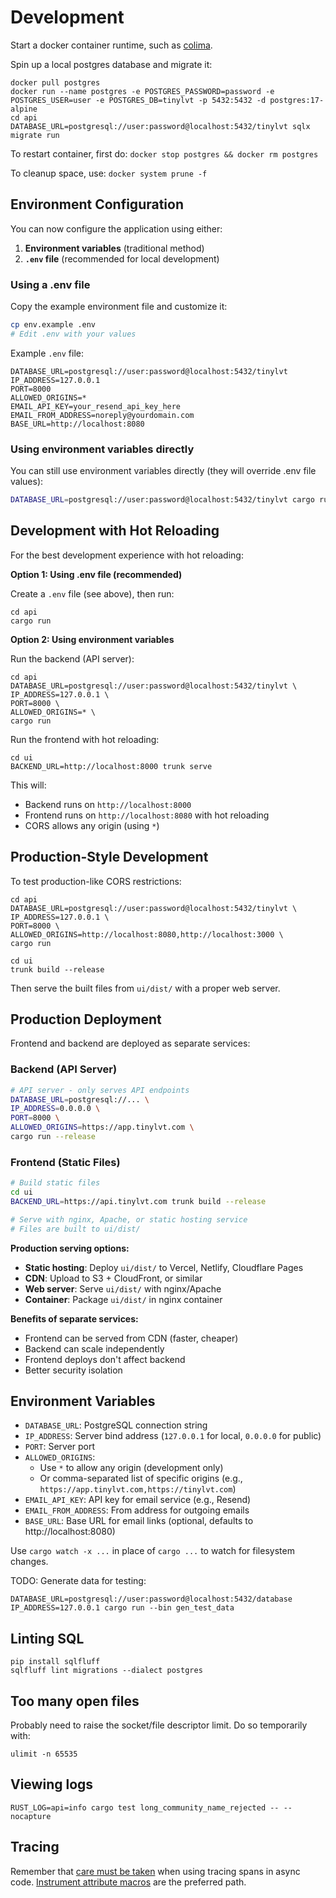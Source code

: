 # Development

Start a docker container runtime, such as [colima](https://github.com/abiosoft/colima).

Spin up a local postgres database and migrate it:

```
docker pull postgres
docker run --name postgres -e POSTGRES_PASSWORD=password -e POSTGRES_USER=user -e POSTGRES_DB=tinylvt -p 5432:5432 -d postgres:17-alpine
cd api
DATABASE_URL=postgresql://user:password@localhost:5432/tinylvt sqlx migrate run
```

To restart container, first do: `docker stop postgres && docker rm postgres`

To cleanup space, use: `docker system prune -f`

## Environment Configuration

You can now configure the application using either:

1. **Environment variables** (traditional method)
2. **`.env` file** (recommended for local development)

### Using a .env file

Copy the example environment file and customize it:

```bash
cp env.example .env
# Edit .env with your values
```

Example `.env` file:
```
DATABASE_URL=postgresql://user:password@localhost:5432/tinylvt
IP_ADDRESS=127.0.0.1
PORT=8000
ALLOWED_ORIGINS=*
EMAIL_API_KEY=your_resend_api_key_here
EMAIL_FROM_ADDRESS=noreply@yourdomain.com
BASE_URL=http://localhost:8080
```

### Using environment variables directly

You can still use environment variables directly (they will override .env file values):

```bash
DATABASE_URL=postgresql://user:password@localhost:5432/tinylvt cargo run
```

## Development with Hot Reloading

For the best development experience with hot reloading:

**Option 1: Using .env file (recommended)**

Create a `.env` file (see above), then run:

```
cd api
cargo run
```

**Option 2: Using environment variables**

Run the backend (API server):

```
cd api
DATABASE_URL=postgresql://user:password@localhost:5432/tinylvt \
IP_ADDRESS=127.0.0.1 \
PORT=8000 \
ALLOWED_ORIGINS=* \
cargo run
```

Run the frontend with hot reloading:

```
cd ui
BACKEND_URL=http://localhost:8000 trunk serve
```

This will:
- Backend runs on `http://localhost:8000` 
- Frontend runs on `http://localhost:8080` with hot reloading
- CORS allows any origin (using `*`)

## Production-Style Development

To test production-like CORS restrictions:

```
cd api
DATABASE_URL=postgresql://user:password@localhost:5432/tinylvt \
IP_ADDRESS=127.0.0.1 \
PORT=8000 \
ALLOWED_ORIGINS=http://localhost:8080,http://localhost:3000 \
cargo run
```

```
cd ui
trunk build --release
```

Then serve the built files from `ui/dist/` with a proper web server.

## Production Deployment

Frontend and backend are deployed as separate services:

### Backend (API Server)
```bash
# API server - only serves API endpoints
DATABASE_URL=postgresql://... \
IP_ADDRESS=0.0.0.0 \
PORT=8000 \
ALLOWED_ORIGINS=https://app.tinylvt.com \
cargo run --release
```

### Frontend (Static Files)
```bash
# Build static files
cd ui
BACKEND_URL=https://api.tinylvt.com trunk build --release

# Serve with nginx, Apache, or static hosting service
# Files are built to ui/dist/
```

**Production serving options:**
- **Static hosting**: Deploy `ui/dist/` to Vercel, Netlify, Cloudflare Pages
- **CDN**: Upload to S3 + CloudFront, or similar
- **Web server**: Serve `ui/dist/` with nginx/Apache
- **Container**: Package `ui/dist/` in nginx container

**Benefits of separate services:**
- Frontend can be served from CDN (faster, cheaper)
- Backend can scale independently
- Frontend deploys don't affect backend
- Better security isolation

## Environment Variables

- `DATABASE_URL`: PostgreSQL connection string
- `IP_ADDRESS`: Server bind address (`127.0.0.1` for local, `0.0.0.0` for public)
- `PORT`: Server port
- `ALLOWED_ORIGINS`: 
  - Use `*` to allow any origin (development only)
  - Or comma-separated list of specific origins (e.g., `https://app.tinylvt.com,https://tinylvt.com`)
- `EMAIL_API_KEY`: API key for email service (e.g., Resend)
- `EMAIL_FROM_ADDRESS`: From address for outgoing emails
- `BASE_URL`: Base URL for email links (optional, defaults to http://localhost:8080)

Use `cargo watch -x ...` in place of `cargo ...` to watch for filesystem changes.

TODO: Generate data for testing:

```
DATABASE_URL=postgresql://user:password@localhost:5432/database IP_ADDRESS=127.0.0.1 cargo run --bin gen_test_data
```

## Linting SQL

```
pip install sqlfluff
sqlfluff lint migrations --dialect postgres
```

## Too many open files

Probably need to raise the socket/file descriptor limit. Do so temporarily with:

```
ulimit -n 65535
```

## Viewing logs

```
RUST_LOG=api=info cargo test long_community_name_rejected -- --nocapture
```

## Tracing

Remember that [care must be taken](https://docs.rs/tracing/latest/tracing/struct.Span.html#in-asynchronous-code) when using tracing spans in async code. [Instrument attribute macros](https://docs.rs/tracing/latest/tracing/attr.instrument.html) are the preferred path.
